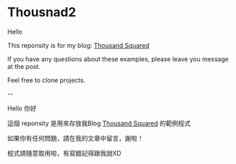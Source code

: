 Thousnad2
=========

Hello

This reponsity is for my blog:
[Thousand Squared](http://ch89-8-blog.logdown.com/ "Optional Title")

If you have any questions about these examples, please leave you message at the post.

Feel free to clone projects.

--

Hello 你好  

這個 reponsity 是用來存放我Blog [Thousand Squared](http://ch89-8-blog.logdown.com/ "Optional Title")
 的範例程式

如果你有任何問題，請在我的文章中留言，謝啦！

程式請隨意取用啦，有寫錯記得跟我說XD

